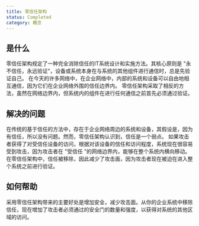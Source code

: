 ```yaml
---
title: 零信任架构
status: Completed
category: 概念
---
```


## 是什么

零信任架构规定了一种完全消除信任的IT系统设计和实施方法。其核心原则是 "永不信任，永远验证"，设备或系统本身在与系统的其他组件进行通信时，总是先验证自己。
在今天的许多网络中，在企业网络中，内部的系统和设备可以自由地相互通信，因为它们在企业网络外围的信任边界内。
零信任架构采取了相反的方法，虽然在网络边界内，但系统内的组件在进行任何通信之前首先必须通过验证。

## 解决的问题

在传统的基于信任的方法中，存在于企业网络周边的系统和设备，其假设是，因为有信任，所以没有问题。然而，零信任架构认识到，信任是一个弱点。
如果攻击者获得了对受信任设备的访问，根据对该设备的信任和访问程度，系统现在很容易受到攻击，因为攻击者在 "受信任 "的网络边界内，能够在整个系统内横向移动。
在零信任架构中，信任被移除，因此减少了攻击面，因为攻击者现在被迫在进入整个系统之前进行验证。

## 如何帮助

采用零信任架构带来的主要好处是增加安全，减少攻击面。从你的企业系统中移除信任，现在增加了攻击者必须通过的安全门的数量和强度，以获得对系统的其他区域的访问。